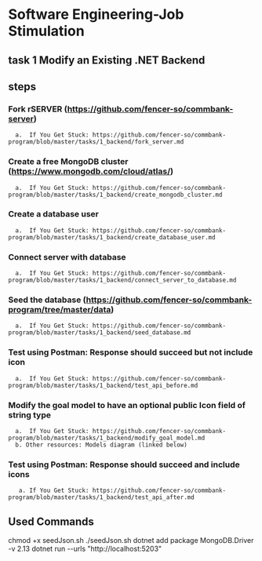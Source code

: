 # Software Engineering-Job Stimulation
## task 1 Modify an Existing .NET Backend
## steps 
### Fork rSERVER (https://github.com/fencer-so/commbank-server)
      a.  If You Get Stuck: https://github.com/fencer-so/commbank-program/blob/master/tasks/1_backend/fork_server.md
### Create a free MongoDB cluster (https://www.mongodb.com/cloud/atlas/)
      a.  If You Get Stuck: https://github.com/fencer-so/commbank-program/blob/master/tasks/1_backend/create_mongodb_cluster.md
### Create a database user
      a.  If You Get Stuck: https://github.com/fencer-so/commbank-program/blob/master/tasks/1_backend/create_database_user.md
### Connect server with database
      a.  If You Get Stuck: https://github.com/fencer-so/commbank-program/blob/master/tasks/1_backend/connect_server_to_database.md
### Seed the database (https://github.com/fencer-so/commbank-program/tree/master/data)
      a.  If You Get Stuck: https://github.com/fencer-so/commbank-program/blob/master/tasks/1_backend/seed_database.md
### Test using Postman: Response should succeed but not include icon
      a.  If You Get Stuck: https://github.com/fencer-so/commbank-program/blob/master/tasks/1_backend/test_api_before.md
### Modify the goal model to have an optional public Icon field of string type
      a.  If You Get Stuck: https://github.com/fencer-so/commbank-program/blob/master/tasks/1_backend/modify_goal_model.md
      b. Other resources: Models diagram (linked below)
### Test using Postman: Response should succeed and include icons
       a. If You Get Stuck: https://github.com/fencer-so/commbank-program/blob/master/tasks/1_backend/test_api_after.md
## Used Commands
chmod +x seedJson.sh        ./seedJson.sh
dotnet add package MongoDB.Driver -v 2.13 
dotnet run --urls "http://localhost:5203"
